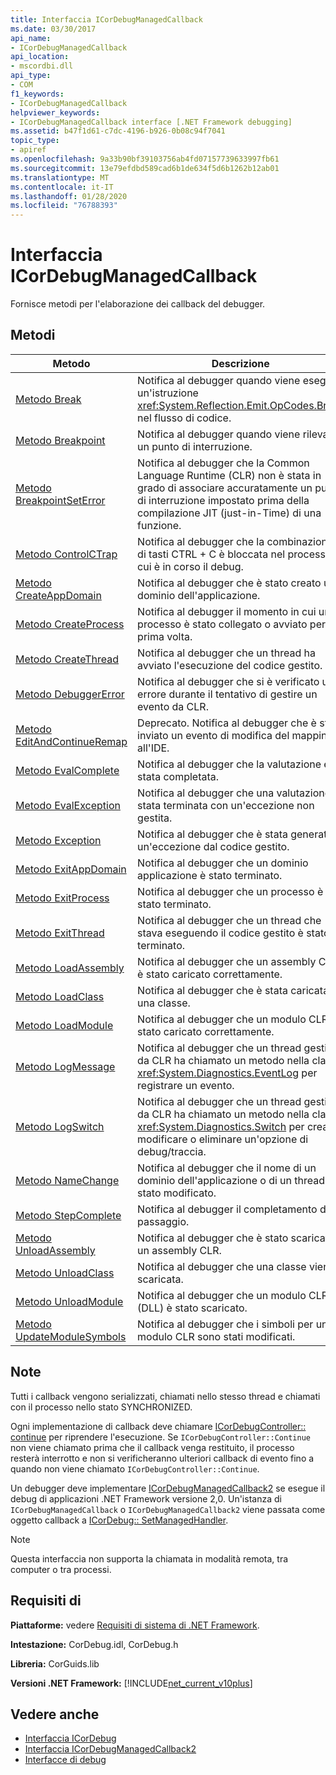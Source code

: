 ```yaml
---
title: Interfaccia ICorDebugManagedCallback
ms.date: 03/30/2017
api_name:
- ICorDebugManagedCallback
api_location:
- mscordbi.dll
api_type:
- COM
f1_keywords:
- ICorDebugManagedCallback
helpviewer_keywords:
- ICorDebugManagedCallback interface [.NET Framework debugging]
ms.assetid: b47f1d61-c7dc-4196-b926-0b08c94f7041
topic_type:
- apiref
ms.openlocfilehash: 9a33b90bf39103756ab4fd07157739633997fb61
ms.sourcegitcommit: 13e79efdbd589cad6b1de634f5d6b1262b12ab01
ms.translationtype: MT
ms.contentlocale: it-IT
ms.lasthandoff: 01/28/2020
ms.locfileid: "76788393"
---
```

# <a name="icordebugmanagedcallback-interface"></a>Interfaccia ICorDebugManagedCallback
Fornisce metodi per l'elaborazione dei callback del debugger.  
  
## <a name="methods"></a>Metodi  
  
|Metodo|Descrizione|  
|------------|-----------------|  
|[Metodo Break](icordebugmanagedcallback-break-method.md)|Notifica al debugger quando viene eseguita un'istruzione <xref:System.Reflection.Emit.OpCodes.Break> nel flusso di codice.|  
|[Metodo Breakpoint](icordebugmanagedcallback-breakpoint-method.md)|Notifica al debugger quando viene rilevato un punto di interruzione.|  
|[Metodo BreakpointSetError](icordebugmanagedcallback-breakpointseterror-method.md)|Notifica al debugger che la Common Language Runtime (CLR) non è stata in grado di associare accuratamente un punto di interruzione impostato prima della compilazione JIT (just-in-Time) di una funzione.|  
|[Metodo ControlCTrap](icordebugmanagedcallback-controlctrap-method.md)|Notifica al debugger che la combinazione di tasti CTRL + C è bloccata nel processo di cui è in corso il debug.|  
|[Metodo CreateAppDomain](icordebugmanagedcallback-createappdomain-method.md)|Notifica al debugger che è stato creato un dominio dell'applicazione.|  
|[Metodo CreateProcess](icordebugmanagedcallback-createprocess-method.md)|Notifica al debugger il momento in cui un processo è stato collegato o avviato per la prima volta.|  
|[Metodo CreateThread](icordebugmanagedcallback-createthread-method.md)|Notifica al debugger che un thread ha avviato l'esecuzione del codice gestito.|  
|[Metodo DebuggerError](icordebugmanagedcallback-debuggererror-method.md)|Notifica al debugger che si è verificato un errore durante il tentativo di gestire un evento da CLR.|  
|[Metodo EditAndContinueRemap](icordebugmanagedcallback-editandcontinueremap-method.md)|Deprecato. Notifica al debugger che è stato inviato un evento di modifica del mapping all'IDE.|  
|[Metodo EvalComplete](icordebugmanagedcallback-evalcomplete-method.md)|Notifica al debugger che la valutazione è stata completata.|  
|[Metodo EvalException](icordebugmanagedcallback-evalexception-method.md)|Notifica al debugger che una valutazione è stata terminata con un'eccezione non gestita.|  
|[Metodo Exception](icordebugmanagedcallback-exception-method.md)|Notifica al debugger che è stata generata un'eccezione dal codice gestito.|  
|[Metodo ExitAppDomain](icordebugmanagedcallback-exitappdomain-method.md)|Notifica al debugger che un dominio applicazione è stato terminato.|  
|[Metodo ExitProcess](icordebugmanagedcallback-exitprocess-method.md)|Notifica al debugger che un processo è stato terminato.|  
|[Metodo ExitThread](icordebugmanagedcallback-exitthread-method.md)|Notifica al debugger che un thread che stava eseguendo il codice gestito è stato terminato.|  
|[Metodo LoadAssembly](icordebugmanagedcallback-loadassembly-method.md)|Notifica al debugger che un assembly CLR è stato caricato correttamente.|  
|[Metodo LoadClass](icordebugmanagedcallback-loadclass-method.md)|Notifica al debugger che è stata caricata una classe.|  
|[Metodo LoadModule](icordebugmanagedcallback-loadmodule-method.md)|Notifica al debugger che un modulo CLR è stato caricato correttamente.|  
|[Metodo LogMessage](icordebugmanagedcallback-logmessage-method.md)|Notifica al debugger che un thread gestito da CLR ha chiamato un metodo nella classe <xref:System.Diagnostics.EventLog> per registrare un evento.|  
|[Metodo LogSwitch](icordebugmanagedcallback-logswitch-method.md)|Notifica al debugger che un thread gestito da CLR ha chiamato un metodo nella classe <xref:System.Diagnostics.Switch> per creare, modificare o eliminare un'opzione di debug/traccia.|  
|[Metodo NameChange](icordebugmanagedcallback-namechange-method.md)|Notifica al debugger che il nome di un dominio dell'applicazione o di un thread è stato modificato.|  
|[Metodo StepComplete](icordebugmanagedcallback-stepcomplete-method.md)|Notifica al debugger il completamento di un passaggio.|  
|[Metodo UnloadAssembly](icordebugmanagedcallback-unloadassembly-method.md)|Notifica al debugger che è stato scaricato un assembly CLR.|  
|[Metodo UnloadClass](icordebugmanagedcallback-unloadclass-method.md)|Notifica al debugger che una classe viene scaricata.|  
|[Metodo UnloadModule](icordebugmanagedcallback-unloadmodule-method.md)|Notifica al debugger che un modulo CLR (DLL) è stato scaricato.|  
|[Metodo UpdateModuleSymbols](icordebugmanagedcallback-updatemodulesymbols-method.md)|Notifica al debugger che i simboli per un modulo CLR sono stati modificati.|  
  
## <a name="remarks"></a>Note  
 Tutti i callback vengono serializzati, chiamati nello stesso thread e chiamati con il processo nello stato SYNCHRONIZED.  
  
 Ogni implementazione di callback deve chiamare [ICorDebugController:: continue](icordebugcontroller-continue-method.md) per riprendere l'esecuzione. Se `ICorDebugController::Continue` non viene chiamato prima che il callback venga restituito, il processo resterà interrotto e non si verificheranno ulteriori callback di evento fino a quando non viene chiamato `ICorDebugController::Continue`.  
  
 Un debugger deve implementare [ICorDebugManagedCallback2](icordebugmanagedcallback2-interface.md) se esegue il debug di applicazioni .NET Framework versione 2,0. Un'istanza di `ICorDebugManagedCallback` o `ICorDebugManagedCallback2` viene passata come oggetto callback a [ICorDebug:: SetManagedHandler](icordebug-setmanagedhandler-method.md).  
  
> [!NOTE]
> Questa interfaccia non supporta la chiamata in modalità remota, tra computer o tra processi.  
  
## <a name="requirements"></a>Requisiti di  
 **Piattaforme:** vedere [Requisiti di sistema di .NET Framework](../../../../docs/framework/get-started/system-requirements.md).  
  
 **Intestazione:** CorDebug.idl, CorDebug.h  
  
 **Libreria:** CorGuids.lib  
  
 **Versioni .NET Framework:** [!INCLUDE[net_current_v10plus](../../../../includes/net-current-v10plus-md.md)]  
  
## <a name="see-also"></a>Vedere anche

- [Interfaccia ICorDebug](icordebug-interface.md)
- [Interfaccia ICorDebugManagedCallback2](icordebugmanagedcallback2-interface.md)
- [Interfacce di debug](debugging-interfaces.md)

